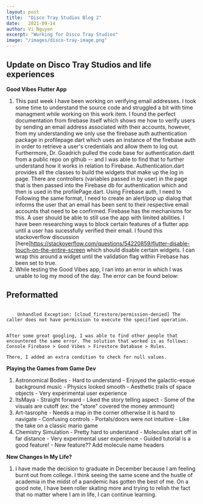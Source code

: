 ```yaml
---
layout: post
title:  "Disco Tray Studios Blog 2"
date:   2021-09-14
author: Vi Nguyen
excerpt: "Working for Disco Tray Studios"
image: "/images/disco-tray-image.png"
---
```

## Update on Disco Tray Studios and life experiences

**Good Vibes Flutter App**
  1. This past week I have been working on verifying email addresses. I took some time to understand the source code and struggled a bit with time managment while working on this work item. I found the perfect documentation from firebase itself which shows me how to verify users by sending an email address associated with their accounts, however, from my understanding we only use the firebase auth authentication package in profilepage.dart which uses an instance of the firebase auth in order to retrieve a user's credentials and allow them to log out. Furthermore, Dr. Goadrich pulled the code base for authentication.dartt from a public repo on github -- and I was able to find that to further understand how it works in relation to Firebase. Authentication.dart provides all the classes to build the widgets that make up the log in page. There are controllers (variables passed in by user) in the page that is then passed into the Firebase db for authentication which and then is used in the profilePage.dart. Using Firebase auth, I need to Following the same format, I need to create an alert/pop up dialog that informs the user that an email has been sent to their respective email accounts that need to be confirmed. Firebase has the mechanisms for this. A user should be able to still use the app with limited abilities. I have been researching ways to block certain features of a flutter app until a user has sucessfully verified their email. I found this stackoverflow discussion [here]https://stackoverflow.com/questions/54220859/flutter-disable-touch-on-the-entire-screen which should disable certain widgets. I can wrap this around a widget until the validation flag within Firebase has been set to true. 
  2. While testing the Good Vibes app, I ran into an error in which I was unable to log my mood of the day. The error can be found below:

  <h2>Preformatted</h2>
	<pre><code>
    Unhandled Exception: [cloud_firestore/permission-denied] The caller does not have permission to execute the specified operation.
	</code></pre>

    After some great googling, I was able to find other people that encountered the same error. The solution that worked is as follows: Console Firebase > Good Vibes > Firestore Database > Rules.

    There, I added an extra condition to check for null values. 

**Playing the Games from Game Dev**
  1. Astronomical Bodies
    - Hard to understand
    - Enjoyed the galactic-esque background music
    - Physics looked smooth
    - Aesthetic trails of space objects
    - Very experimental user experience
  2. ItsMaya
    - Straight forward
    - Liked the story telling aspect
    - Some of the visuals are cutoff (ex: the "store" covered the money ammount)
  3. Art-tasrophe
    - Needs a map in the corner otherwise it is hard to navigate
    - Confusing controls
    - Portals/doors were not intuitive
    - Like the take on a classic mario game
  4. Chemistry Simulation
    - Pretty hard to understand
    - Molecules start off in far distance
    - Very experimental user experience
    - Guided tutorial is a good feature!
    - New feature?? Add molecule name headers


**New Changes In My Life?**
  1. I have made the decision to graduate in December because I am feeling burnt out from college. I think seeing the same scene and the hustle of academia in the midst of a pandemic has gotten the best of me. On a good note, I have been roller skating more and trying to relish the fact that no matter where I am in life, I can continue learning.
